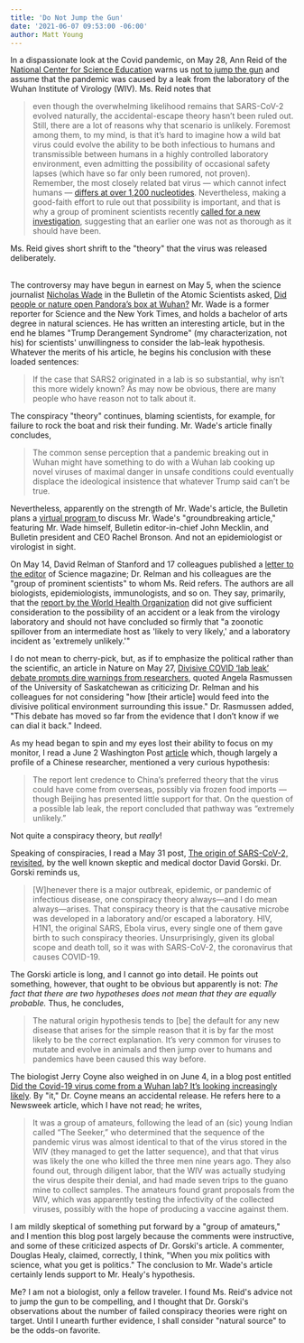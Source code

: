 ```yaml
---
title: 'Do Not Jump the Gun'
date: '2021-06-07 09:53:00 -06:00'
author: Matt Young
---
```


In a dispassionate look at the Covid pandemic, on May 28, Ann Reid of the <a href="https://ncse.ngo">National Center for Science Education</a> warns us <a href="https://ncse.ngo/remember-when-we-said-dont-jump-gun-we-need-say-it-again">not to jump the gun</a> and assume that the pandemic was caused by a leak from the laboratory of the Wuhan Institute of Virology (WIV). Ms. Reid notes that
<blockquote>even though the overwhelming likelihood remains that SARS-CoV-2 evolved naturally, the accidental-escape theory hasn’t been ruled out. Still, there are a lot of reasons why that scenario is unlikely. Foremost among them, to my mind, is that it’s hard to imagine how a wild bat virus could evolve the ability to be both infectious to humans and transmissible between humans in a highly controlled laboratory environment, even admitting the possibility of occasional safety lapses (which have so far only been rumored, not proven). Remember, the most closely related bat virus — which cannot infect humans — <a href="https://www.nature.com/articles/s41564-020-0771-4">differs at over 1,200 nucleotides</a>. Nevertheless, making a good-faith effort to rule out that possibility is important, and that is why a group of prominent scientists recently <a href="https://science.sciencemag.org/content/372/6543/694.1">called for a new investigation</a>, suggesting that an earlier one was not as thorough as it should have been.</blockquote>
Ms. Reid gives short shrift to the "theory" that the virus was released deliberately.

<!--more-->
<br/>The controversy may have begun in earnest on May 5, when the science journalist <a href="https://en.wikipedia.org/wiki/Nicholas_Wade">Nicholas Wade</a> in the Bulletin of the Atomic Scientists asked, <a href="https://thebulletin.org/2021/05/the-origin-of-covid-did-people-or-nature-open-pandoras-box-at-wuhan/">Did people or nature open Pandora’s box at Wuhan?</a> Mr. Wade is a former reporter for Science and the New York Times, and holds a bachelor of arts degree in natural sciences. He has written an interesting article, but in the end he blames "Trump Derangement Syndrome" (my characterization, not his) for scientists' unwillingness to consider the lab-leak hypothesis. Whatever the merits of his article, he begins his conclusion with these loaded sentences:

<blockquote> If the case that SARS2 originated in a lab is so substantial, why isn’t this more widely known? As may now be obvious, there are many people who have reason not to talk about it. </blockquote>

The conspiracy "theory" continues, blaming scientists, for example, for failure to rock the boat and risk their funding. Mr. Wade's article finally concludes,

<blockquote> The common sense perception that a pandemic breaking out in Wuhan might have something to do with a Wuhan lab cooking up novel viruses of maximal danger in unsafe conditions could eventually displace the ideological insistence that whatever Trump said can’t be true. </blockquote>

Nevertheless, apparently on the strength of Mr. Wade's article, the Bulletin plans a <a href="https://thebulletin.org/events/"> virtual program </a> to discuss Mr. Wade's "groundbreaking article," featuring Mr. Wade himself, Bulletin editor-in-chief John Mecklin, and Bulletin president and CEO Rachel Bronson. And not an epidemiologist or virologist in sight.

On May 14, David Relman of Stanford and 17 colleagues published a <a href="https://science.sciencemag.org/content/372/6543/694.1">letter to the editor</a> of Science magazine; Dr. Relman and his colleagues are the "group of prominent scientists" to whom Ms. Reid refers. The authors are all biologists, epidemiologists, immunologists, and so on. They say, primarily, that the <a href="https://apps.who.int/gb/ebwha/pdf_files/WHA73/A73_R1-en.pdf">report by the World Health Organization</a> did not give sufficient consideration to the possibility of an accident or a leak from the virology laboratory and should not have concluded so firmly that "a zoonotic spillover from an intermediate host as 'likely to very likely,' and a laboratory incident as 'extremely unlikely.'" 

I do not mean to cherry-pick, but, as if to emphasize the political rather than the scientific, an article in Nature on May 27, <a href="https://www.nature.com/articles/d41586-021-01383-3">Divisive COVID ‘lab leak’ debate prompts dire warnings from researchers</a>, quoted Angela Rasmussen of the University of Saskatchewan as criticizing Dr. Relman and his colleagues for not considering "how [their article] would feed into the divisive political environment surrounding this issue." Dr. Rasmussen added, "This debate has moved so far from the evidence that I don’t know if we can dial it back." Indeed.

As my head began to spin and my eyes lost their ability to focus on my monitor, I read a June 2 Washington Post <a href="https://www.washingtonpost.com/world/asia_pacific/coronavirus-bats-china-wuhan/2021/06/02/772ef984-beb2-11eb-922a-c40c9774bc48_story.html">article</a> which, though largely a profile of a Chinese researcher, mentioned a very curious hypothesis:

<blockquote>The report lent credence to China’s preferred theory that the virus could have come from overseas, possibly via frozen food imports — though Beijing has presented little support for that. On the question of a possible lab leak, the report concluded that pathway was “extremely unlikely.”</blockquote>

Not quite a conspiracy theory, but <i>really</i>!

Speaking of conspiracies, I read a May 31 post, <a href="https://sciencebasedmedicine.org/the-origin-of-sars-cov-2-revisited/">The origin of SARS-CoV-2, revisited</a>, by the well known skeptic and medical doctor David Gorski. Dr. Gorski reminds us,

<blockquote>[W]henever there is a major outbreak, epidemic, or pandemic of infectious disease, one conspiracy theory always—and I do mean always—arises. That conspiracy theory is that the causative microbe was developed in a laboratory and/or escaped a laboratory. HIV, H1N1, the original SARS, Ebola virus, every single one of them gave birth to such conspiracy theories. Unsurprisingly, given its global scope and death toll, so it was with SARS-CoV-2, the coronavirus that causes COVID-19. </blockquote>

The Gorski article is long, and I cannot go into detail. He points out something, however, that ought to be obvious but apparently is not: <i>The fact that there are two hypotheses does not mean that they are equally probable.</i> Thus, he concludes,

<blockquote>The natural origin hypothesis tends to [be] the default for any new disease that arises for the simple reason that it is by far the most likely to be the correct explanation. It’s very common for viruses to mutate and evolve in animals and then jump over to humans and pandemics have been caused this way before. </blockquote>

The biologist Jerry Coyne also weighed in on June 4, in a blog post entitled <a href="https://whyevolutionistrue.com/2021/06/04/did-the-covid-19-virus-come-from-a-wuhan-lab-its-looking-increasingly-likely/">Did the Covid-19 virus come from a Wuhan lab? It’s looking increasingly likely</a>. By "it," Dr. Coyne means an accidental release. He refers here to a Newsweek article, which I have not read; he writes,

<blockquote>It was a group of amateurs, following the lead of an (sic) young Indian called “The Seeker,” who determined that the sequence of the pandemic virus was almost identical to that of the virus stored in the WIV (they managed to get the latter sequence), and that that virus was likely the one who killed the three men nine years ago. They also found out, through diligent labor, that the WIV was actually studying the virus despite their denial, and had made seven trips to the guano mine to collect samples. The amateurs found grant proposals from the WIV, which was apparently testing the infectivity of the collected viruses, possibly with the hope of producing a vaccine against them.</blockquote>

I am mildly skeptical of something put forward by a "group of amateurs," and I mention this blog post largely because the comments were instructive, and some of these criticized aspects of Dr. Gorski's article. A commenter, Douglas Healy, claimed, correctly, I think, "When you mix politics with science, what you get is politics." The conclusion to Mr. Wade's article certainly lends support to Mr. Healy's hypothesis.

Me? I am not a biologist, only a fellow traveler. I found Ms. Reid's advice not to jump the gun to be compelling, and I thought that Dr. Gorski's observations about the number of failed conspiracy theories were right on target. Until I unearth further evidence, I shall consider "natural source" to be the odds-on favorite.
